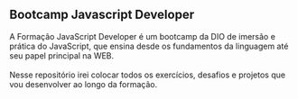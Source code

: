 ## Bootcamp Javascript Developer
 A Formação JavaScript Developer é um bootcamp da DIO de imersão e prática do JavaScript, que ensina desde os fundamentos da linguagem até seu papel principal na WEB.<br>
<br>
 Nesse repositório irei colocar todos os exercícios, desafios e projetos que vou desenvolver ao longo da formação.

